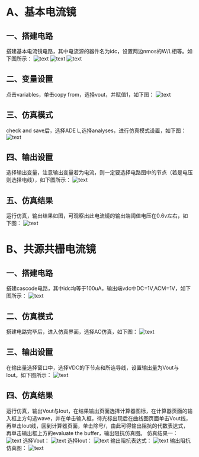 # A、基本电流镜
## 一、搭建电路
搭建基本电流镜电路，其中电流源的器件名为idc，设置两边nmos的W/L相等。如下图所示：
![text](https://github.com/dailiuyao/markdown-photos/blob/master/current%20mirror/%E7%94%B5%E8%B7%AF.png)
![text](https://github.com/dailiuyao/markdown-photos/blob/master/current%20mirror/idc.png)
![text](https://github.com/dailiuyao/markdown-photos/blob/master/current%20mirror/vdc.png)

## 二、变量设置
点击variables，单击copy from，选择vout，并赋值1，如下图：
![text](https://github.com/dailiuyao/markdown-photos/blob/master/current%20mirror/variables.png)

## 三、仿真模式
check and save后，选择ADE L,选择analyses，进行仿真模式设置，如下图：
![text](https://github.com/dailiuyao/markdown-photos/blob/master/current%20mirror/analyses.png)

## 四、输出设置
选择输出变量，注意输出变量若为电流，则一定要选择电路图中的节点（若是电压则选择电线），如下图所示：
![text](https://github.com/dailiuyao/markdown-photos/blob/master/current%20mirror/outputs.png)

## 五、仿真结果
运行仿真，输出结果如图，可观察出此电流镜的输出端阈值电压在0.6v左右，如下图：
![text](https://github.com/dailiuyao/markdown-photos/blob/master/current%20mirror/%E4%BB%BF%E7%9C%9F%E7%BB%93%E6%9E%9C.png)

# B、共源共栅电流镜
## 一、搭建电路
搭建cascode电路，其中idc均等于100uA，输出端vdc中DC=1V,ACM=1V，如下图所示：
![text](https://github.com/dailiuyao/markdown-photos/blob/master/cascode/%E7%94%B5%E8%B7%AF.png)

## 二、仿真模式
搭建电路完毕后，进入仿真界面，选择AC仿真，如下图：
![text](https://github.com/dailiuyao/markdown-photos/blob/master/cascode/analysis.png)

## 三、输出设置
在输出量选择窗口中，选择VDC的下节点和所连导线，设置输出量为Vout与Iout。如下图所示：
![text](https://github.com/dailiuyao/markdown-photos/blob/master/cascode/outputs.png)

## 四、仿真结果
运行仿真，输出Vout与Iout，在结果输出页面选择计算器图标，在计算器页面的输入框上方勾选wave，并在单击输入框，待光标出现后在曲线图页面单击Vout线，再单击Iout线，回到计算器页面，单击除号/，由此可得输出阻抗的代数表达式，再单击输出框上方的evaluate the buffer，输出阻抗仿真图。
仿真结果一：
![text](https://github.com/dailiuyao/markdown-photos/blob/master/cascode/%E4%BB%BF%E7%9C%9F%E7%BB%93%E6%9E%9C%E4%B8%80.png)
选择Vout：
![text](https://github.com/dailiuyao/markdown-photos/blob/master/cascode/%E9%80%89%E6%8B%A9Vout.png)
选择Iout：
![text](https://github.com/dailiuyao/markdown-photos/blob/master/cascode/%E9%80%89%E6%8B%A9Iout.png)
输出阻抗表达式：
![text](https://github.com/dailiuyao/markdown-photos/blob/master/cascode/VOUT-IOUT.png)
输出阻抗仿真图：
![text](https://github.com/dailiuyao/markdown-photos/blob/master/cascode/%E4%BB%BF%E7%9C%9F%E7%BB%93%E6%9E%9C%E4%BA%8C.png)
